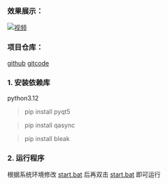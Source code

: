 ### 效果展示：
[![视频](https://i1.hdslb.com/bfs/archive/3b60eb45c7b24938e62cdd3f3bc28e56ff5d8e2c.jpg@308w_174h)](https://www.bilibili.com/video/BV1VsEbzeE1N)

### 项目仓库：
[github](https://github.com/lin15266115/HeartRateMonitor)
[gitcode](https://gitcode.com/lin15266115/HeartBeat)

### 1. 安装依赖库
python3.12

> pip install pyqt5

> pip install qasync

> pip install bleak

### 2. 运行程序
根据系统环境修改 [start.bat](start.bat) 后再双击 [start.bat](start.bat) 即可运行

